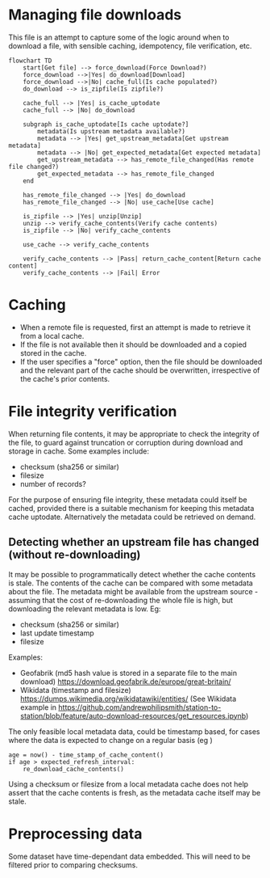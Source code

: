 # Managing file downloads

This file is an attempt to capture some of the logic around when to download a
file, with sensible caching, idempotency, file verification, etc.

```mermaid
flowchart TD
    start[Get file] --> force_download(Force Download?)
    force_download -->|Yes| do_download[Download]
    force_download -->|No| cache_full(Is cache populated?)
    do_download --> is_zipfile(Is zipfile?)

    cache_full --> |Yes| is_cache_uptodate
    cache_full --> |No| do_download

    subgraph is_cache_uptodate[Is cache uptodate?]
        metadata(Is upstream metadata available?)
        metadata --> |Yes| get_upstream_metadata[Get upstream metadata]
        metadata --> |No| get_expected_metadata[Get expected metadata]
        get_upstream_metadata --> has_remote_file_changed(Has remote file changed?)
        get_expected_metadata --> has_remote_file_changed
    end

    has_remote_file_changed --> |Yes| do_download
    has_remote_file_changed --> |No| use_cache[Use cache]

    is_zipfile --> |Yes| unzip[Unzip]
    unzip --> verify_cache_contents(Verify cache contents)
    is_zipfile --> |No| verify_cache_contents

    use_cache --> verify_cache_contents

    verify_cache_contents --> |Pass| return_cache_content[Return cache content]
    verify_cache_contents --> |Fail| Error
```

# Caching

- When a remote file is requested, first an attempt is made to retrieve it from
  a local cache.
- If the file is not available then it should be downloaded and a copied stored
  in the cache.
- If the user specifies a "force" option, then the file should be downloaded and
  the relevant part of the cache should be overwritten, irrespective of the
  cache's prior contents.

# File integrity verification

When returning file contents, it may be appropriate to check the integrity of
the file, to guard against truncation or corruption during download and storage
in cache. Some examples include:

- checksum (sha256 or similar)
- filesize
- number of records?

For the purpose of ensuring file integrity, these metadata could itself be
cached, provided there is a suitable mechanism for keeping this metadata cache
uptodate. Alternatively the metadata could be retrieved on demand.

## Detecting whether an upstream file has changed (without re-downloading)

It may be possible to programmatically detect whether the cache contents is
stale. The contents of the cache can be compared with some metadata about the
file. The metadata might be available from the upstream source - assuming that
the cost of re-downloading the whole file is high, but downloading the relevant
metadata is low. Eg:

- checksum (sha256 or similar)
- last update timestamp
- filesize

Examples:

- Geofabrik (md5 hash value is stored in a separate file to the main download)
  https://download.geofabrik.de/europe/great-britain/
- Wikidata (timestamp and filesize)
  https://dumps.wikimedia.org/wikidatawiki/entities/ (See Wikidata example in
  https://github.com/andrewphilipsmith/station-to-station/blob/feature/auto-download-resources/get_resources.ipynb)

The only feasible local metadata data, could be timestamp based, for cases where
the data is expected to change on a regular basis (eg )

```pseudocode
age = now() - time_stamp_of_cache_content()
if age > expected_refresh_interval:
    re_download_cache_contents()
```

Using a checksum or filesize from a local metadata cache does not help assert
that the cache contents is fresh, as the metadata cache itself may be stale.

# Preprocessing data

Some dataset have time-dependant data embedded. This will need to be filtered
prior to comparing checksums.
